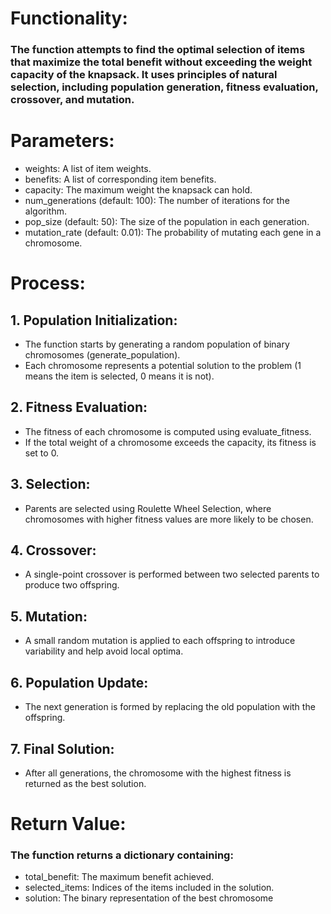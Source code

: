 # Functionality:
### The function attempts to find the optimal selection of items that maximize the total benefit without exceeding the weight capacity of the knapsack. It uses principles of natural selection, including population generation, fitness evaluation, crossover, and mutation.

# Parameters:
 * weights: A list of item weights.
 * benefits: A list of corresponding item benefits.
 * capacity: The maximum weight the knapsack can hold.
 * num_generations (default: 100): The number of iterations for the algorithm.
 * pop_size (default: 50): The size of the population in each generation.
 * mutation_rate (default: 0.01): The probability of mutating each gene in a chromosome.
# Process:
## 1. Population Initialization:
  * The function starts by generating a random population of binary chromosomes (generate_population).
  * Each chromosome represents a potential solution to the problem (1 means the item is selected, 0 means it is not).
## 2. Fitness Evaluation:
  * The fitness of each chromosome is computed using evaluate_fitness.
  * If the total weight of a chromosome exceeds the capacity, its fitness is set to 0.
## 3. Selection:
  * Parents are selected using Roulette Wheel Selection, where chromosomes with higher fitness values are more likely to be chosen.
## 4. Crossover:
  * A single-point crossover is performed between two selected parents to produce two offspring.
## 5. Mutation:
  * A small random mutation is applied to each offspring to introduce variability and help avoid local optima.
## 6. Population Update:
  * The next generation is formed by replacing the old population with the offspring.
## 7. Final Solution:
  * After all generations, the chromosome with the highest fitness is returned as the best solution.
# Return Value:
### The function returns a dictionary containing:
   * total_benefit: The maximum benefit achieved.
   * selected_items: Indices of the items included in the solution.
   * solution: The binary representation of the best chromosome
